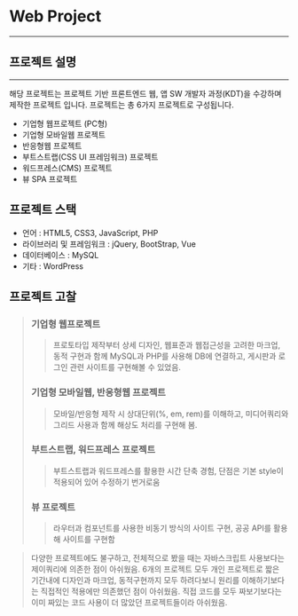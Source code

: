 # Web Project
---
## 프로젝트 설명
---
해당 프로젝트는 프로젝트 기반 프론트엔드 웹, 앱 SW 개발자 과정(KDT)을 수강하며 제작한 프로젝트 입니다. 프로젝트는 총 6가지 프로젝트로 구성됩니다.

+ 기업형 웹프로젝트 (PC형)
+ 기업형 모바일웹 프로젝트
+ 반응형웹 프로젝트
+ 부트스트랩(CSS UI 프레임워크) 프로젝트
+ 워드프레스(CMS) 프로젝트
+ 뷰 SPA 프로젝트

## 프로젝트 스택

+ 언어 : HTML5, CSS3, JavaScript, PHP
+ 라이브러리 및 프레임워크 : jQuery, BootStrap, Vue
+ 데이터베이스 : MySQL
+ 기타 : WordPress

## 프로젝트 고찰
> ### 기업형 웹프로젝트 
> > 프로토타입 제작부터 상세 디자인, 웹표준과 웹접근성을 고려한 마크업, 동적 구현과 함께 MySQL과 PHP를 사용해 DB에 연결하고, 게시판과 로그인 관련 사이트를 구현해볼 수 있었음.
> ### 기업형 모바일웹, 반응형웹 프로젝트
> > 모바일/반응형 제작 시 상대단위(%, em, rem)를 이해하고, 미디어쿼리와 그리드 사용과 함께 해상도 처리를 구현해 봄.
> ### 부트스트랩, 워드프레스 프로젝트
> > 부트스트랩과 워드프레스를 활용한 시간 단축 경험, 단점은 기본 style이 적용되어 있어 수정하기 번거로움
> ### 뷰 프로젝트
> > 라우터과 컴포넌트를 사용한 비동기 방식의 사이트 구현, 공공 API를 활용해 사이트를 구현함

> 다양한 프로젝트에도 불구하고, 전체적으로 봤을 때는 자바스크립트 사용보다는 제이쿼리에 의존한 점이 아쉬웠음. 6개의 프로젝트 모두 개인 프로젝트로 짧은 기간내에 디자인과 마크업, 동적구현까지 모두 하려다보니 원리를 이해하기보다는 직접적인 적용에만 의존했던 점이 아쉬웠음. 직접 코드를 모두 짜보기보다는 이미 짜있는 코드 사용이 더 많았던 프로젝트들이라 아쉬웠음.



